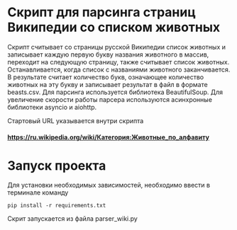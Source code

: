 # Скрипт для парсинга страниц Википедии со списком животных

Скрипт считывает со страницы русской Википедии список животных и записывает каждую первую букву названия животного в массив, переходит на следующую страницу, также считывает список животных. Останавливается, когда список с названиями животного заканчивается. В результате считает количество букв, означающее количество животных на эту букву и записывает результат в файл в формате beasts.csv. 
Для парсинга используется библиотека BeautifulSoup. Для увеличение скорости работы парсера используются асинхронные библиотеки asyncio и aiohttp. 

Стартовый URL указывается внутри скрипта 
#### https://ru.wikipedia.org/wiki/Категория:Животные_по_алфавиту

# Запуск проекта

Для установки необходимых зависимостей, необходимо ввести в терминале команду 
```shell
pip install -r requirements.txt 
```

Скрит запускается из файла parser_wiki.py
